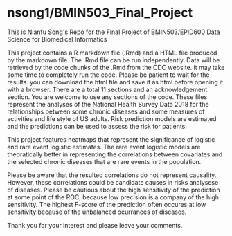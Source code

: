 # nsong1/BMIN503_Final_Project

This is Nianfu Song's Repo for the Final Project of BMIN503/EPID600 Data Science for Biomedical Informatics 

This project contains a R markdown file (.Rmd) and a HTML file produced by the markdown file. The .Rmd file can be run independently. Data will be retrieved by the code chunks of the .Rmd from the CDC website. it may take some time to completely run the code. Please be patient to wait for the results.  you can download the html file and save it as html before opening it with a browser. There are a total 11 sections and an acknowledgement section. You are welcome to use any sections of the code. These files represent the analyses of the National Health Survey Data 2018 for the relationships between some chronic diseases and some measures of activities and life style of US adults. Risk prediction models are estimated and the predictions can be used to assess the risk for patients. 

This project features heatmaps that represent the significance of logistic and rare event logistic estimates. The rare event logistic models are theoratically better in representing the correlations between covariates and the selected chronic diseases that are rare events in the population. 

Please be aware that the resulted correlations do not represent causality. However, these correlations could be candidate causes in risks analysese of diseases. Please be cautious about the high sensitivity of the prediction at some point of the ROC, because low precision is a company of the high sensitivity. The highest F-score of the prediction often occures at low sensitivity because of the unbalanced ocurrances of diseases. 

Thank you for your interest and please leave your comments.

